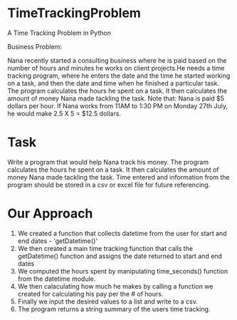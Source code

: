 # TimeTrackingProblem
A Time Tracking Problem in Python

Business Problem:

Nana recently started a consulting business where he is paid based on the number of hours and minutes he works on client projects.He needs a time tracking program, where he enters the date and the time he started working on a task, and then the date and time when he finished a particular task. The program calculates the hours he spent on a task. It then calculates the amount of money Nana made tackling the task. Note that: Nana is paid $5 dollars per hour.
If Nana works from 11AM to 1:30 PM on Monday 27th July, he would make 2.5 X 5 = $12.5 dollars.

# Task
Write a program that would help Nana track his money.
The program calculates the hours he spent on a task.
It then calculates the amount of money Nana made tackling the task. 
Time entered and information from the program should be stored in a csv or excel file for future referencing.

# Our Approach
1. We created a function that collects datetime from the user for start and end dates - 'getDatetime()'
2. We then created a main time tracking function that calls the getDatetime() function and assigns the date returned to start and end dates
3. We computed the hours spent by manipulating time_seconds() function from the datetime module.
4. We then calaculating how much he makes by calling a function we created for calculating his pay per the # of hours.
5. Finally we input the desired values to a list and write to a csv.
6. The program returns a string summary of the users time tracking.
